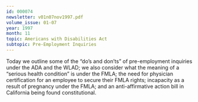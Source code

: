 ```yaml
---
id: 000074
newsletter: v01n07nov1997.pdf
volume_issue: 01-07
year: 1997
month: 11
topic: Americans with Disabilities Act
subtopic: Pre-Employment Inquiries
---
```


Today we outline some of the “do’s and don’ts” of pre-employment inquiries under the ADA and the WLAD; we also consider what the meaning of a “serious health condition” is under the FMLA; the need for physician certification for an employee to secure their FMLA rights; incapacity as a result of pregnancy under the FMLA; and an anti-affirmative action bill in California being found constitutional.